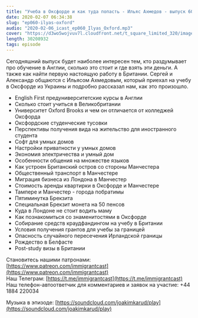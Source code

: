 ```yaml
---
title: "Учеба в Оксфорде и как туда попасть - Ильяс Ахмедов - выпуск 60"
date: 2020-02-07 06:34:38
slug: "ep060-ilyas-oxford"
audio: "2020-02-06_icast_ep060_Ilyas_Oxford.mp3"
cover: "https://d3wo5wojvuv7l.cloudfront.net/t_square_limited_320/images.spreaker.com/original/f884c8a7023e2bd6de0dde83b6625fe0.jpg"
length: 30208932
tags: episode
---
```

Сегодняшний выпуск будет наиболее интересен тем, кто раздумывает про обучение в Англии, сколько это стоит и где взять эти деньги. А также как найти первую настоящую работу в Британии. Сергей и Александр общаются с Ильясом Ахмедовым, который приехал на учебу в Оксфорде из Украины и подробно рассказал нам, как это произошло.  
  
* English First предуниверситетские курсы в Англии  
* Сколько стоит учиться в Великобритании  
* Университет Oxford Brooks и чем он отличается от колледжей Оксфорда  
* Оксфордские студенческие тусовки  
* Перспективы получения вида на жительство для иностранного студента  
* Софт для умных домов  
* Настройки приватности у умных домов  
* Экономия электричества и умный дом  
* Особенности общения на множестве языков  
* Как устроен Британский остров со стороны Манчестера  
* Общественный транспорт в Манчестере  
* Миграция бизнеса из Лондона в Манчестер  
* Стоимость аренды квартирки в Оксфорде и Манчестере  
* Тампере и Манчестер - города побратимы  
* Пятиминутка Брекзита  
* Специальная Брекзит монета на 50 пенсов  
* Куда в Лондоне не стоит водить маму  
* Как познакомиться со знаменитостями в Оксфорде  
* Собирание средств краудфандингом на учебу в Британии  
* Условия получения грантов для учебы за границей  
* Опасность случайного пересечения Ирландской границы  
* Рождество в Белфасте  
* Post-study визы в Британии  
  
Становитесь нашими патронами: [https://www.patreon.com/immigrantcast](https://www.patreon.com/immigrantcast)  
Наш Телеграм: [https://t.me/immigrantcast](https://t.me/immigrantcast)  
Наш телефон-автоответчик для комментариев и заявок на участие: ‭+44 1884 220034‬  
  
Музыка в эпизоде: [https://soundcloud.com/joakimkarud/play](https://soundcloud.com/joakimkarud/play)
